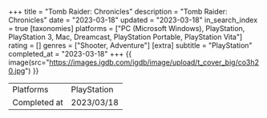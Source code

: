 +++
title = "Tomb Raider: Chronicles"
description = "Tomb Raider: Chronicles"
date = "2023-03-18"
updated = "2023-03-18"
in_search_index = true
[taxonomies]
platforms = ["PC (Microsoft Windows), PlayStation, PlayStation 3, Mac, Dreamcast, PlayStation Portable, PlayStation Vita"]
rating = []
genres = ["Shooter, Adventure"]
[extra]
subtitle = "PlayStation"
completed_at = "2023-03-18"
+++
{{ image(src="https://images.igdb.com/igdb/image/upload/t_cover_big/co3h20.jpg") }}

|              |            |
| ------------ | ---------- |
| Platforms    | PlayStation |
| Completed at | 2023/03/18 |

